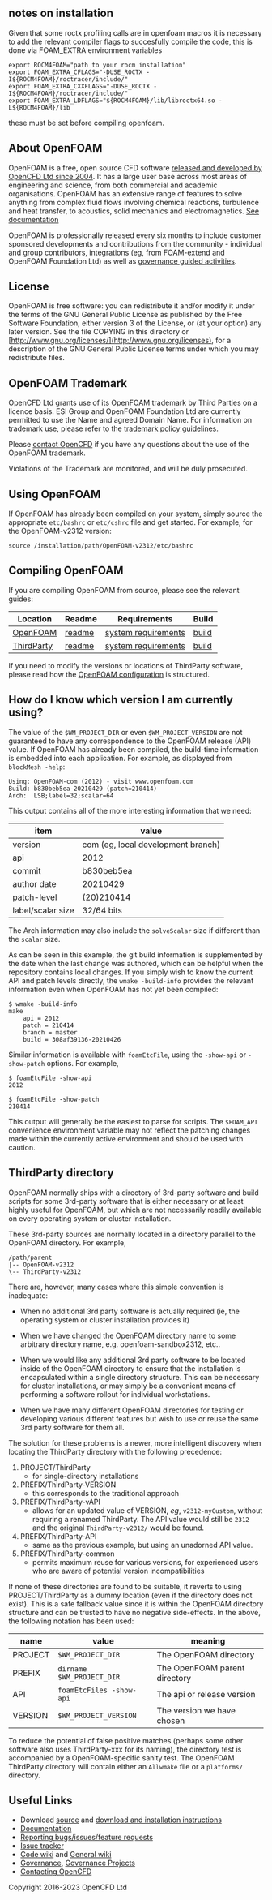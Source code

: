 ## notes on installation
Given that some roctx profiling calls are in openfoam macros it is necessary to
add the relevant compiler flags to succesfully compile the code, this is done
via FOAM_EXTRA environment variables

    export ROCM4FOAM="path to your rocm installation"
    export FOAM_EXTRA_CFLAGS="-DUSE_ROCTX -I${ROCM4FOAM}/roctracer/include/"
    export FOAM_EXTRA_CXXFLAGS="-DUSE_ROCTX -I${ROCM4FOAM}/roctracer/include/"
    export FOAM_EXTRA_LDFLAGS="${ROCM4FOAM}/lib/libroctx64.so -L${ROCM4FOAM}/lib 

these must be set before compiling openfoam.

## About OpenFOAM
OpenFOAM is a free, open source CFD software [released and developed by OpenCFD Ltd since 2004](http://www.openfoam.com/history/).
It has a large user base across most areas of engineering and science, from both commercial and academic organisations.
OpenFOAM has an extensive range of features to solve anything from complex fluid flows involving chemical reactions, turbulence and heat transfer, to acoustics, solid mechanics and electromagnetics.
[See documentation](http://www.openfoam.com/documentation)

OpenFOAM is professionally released every six months to include
customer sponsored developments and contributions from the community -
individual and group contributors, integrations
(eg, from FOAM-extend and OpenFOAM Foundation Ltd) as well as
[governance guided activities](https://www.openfoam.com/governance/).


## License

OpenFOAM is free software: you can redistribute it and/or modify it
under the terms of the GNU General Public License as published by the
Free Software Foundation, either version 3 of the License, or (at your
option) any later version.  See the file COPYING in this directory or
[http://www.gnu.org/licenses/](http://www.gnu.org/licenses), for a
description of the GNU General Public License terms under which you
may redistribute files.


## OpenFOAM Trademark

OpenCFD Ltd grants use of its OpenFOAM trademark by Third Parties on a
licence basis. ESI Group and OpenFOAM Foundation Ltd are currently
permitted to use the Name and agreed Domain Name. For information on
trademark use, please refer to the
[trademark policy guidelines][link trademark].

Please [contact OpenCFD](http://www.openfoam.com/contact) if you have
any questions about the use of the OpenFOAM trademark.

Violations of the Trademark are monitored, and will be duly prosecuted.


## Using OpenFOAM

If OpenFOAM has already been compiled on your system, simply source
the appropriate `etc/bashrc` or `etc/cshrc` file and get started.
For example, for the OpenFOAM-v2312 version:
```
source /installation/path/OpenFOAM-v2312/etc/bashrc
```

## Compiling OpenFOAM

If you are compiling OpenFOAM from source, please see the relevant
guides:

| Location    | Readme    | Requirements | Build |
|-------------|-----------|--------------|-------|
| [OpenFOAM][repo openfoam] | [readme][link openfoam-readme] | [system requirements][link openfoam-require] | [build][link openfoam-build] |
| [ThirdParty][repo third] | [readme][link third-readme] | [system requirements][link third-require] | [build][link third-build] |


If you need to modify the versions or locations of ThirdParty
software, please read how the
[OpenFOAM configuration][wiki-config] is structured.


## How do I know which version I am currently using?

The value of the `$WM_PROJECT_DIR` or even `$WM_PROJECT_VERSION` are
not guaranteed to have any correspondence to the OpenFOAM release
(API) value. If OpenFOAM has already been compiled, the build-time
information is embedded into each application. For example, as
displayed from `blockMesh -help`:
```
Using: OpenFOAM-com (2012) - visit www.openfoam.com
Build: b830beb5ea-20210429 (patch=210414)
Arch:  LSB;label=32;scalar=64
```
This output contains all of the more interesting information that we need:

| item                  | value         |
|-----------------------|---------------|
| version               | com  (eg, local development branch) |
| api                   | 2012          |
| commit                | b830beb5ea    |
| author date           | 20210429      |
| patch-level           | (20)210414    |
| label/scalar size     | 32/64 bits    |

The Arch information may also include the `solveScalar` size
if different than the `scalar` size.

As can be seen in this example, the git build information is
supplemented by the date when the last change was authored, which can
be helpful when the repository contains local changes. If you simply
wish to know the current API and patch levels directly, the
`wmake -build-info` provides the relevant information even
when OpenFOAM has not yet been compiled:
```
$ wmake -build-info
make
    api = 2012
    patch = 210414
    branch = master
    build = 308af39136-20210426
```
Similar information is available with `foamEtcFile`, using the
`-show-api` or `-show-patch` options. For example,
```
$ foamEtcFile -show-api
2012

$ foamEtcFile -show-patch
210414
```
This output will generally be the easiest to parse for scripts.
The `$FOAM_API` convenience environment variable may not reflect the
patching changes made within the currently active environment and
should be used with caution.


## ThirdParty directory

OpenFOAM normally ships with a directory of 3rd-party software and
build scripts for some 3rd-party software that is either necessary or
at least highly useful for OpenFOAM, but which are not necessarily
readily available on every operating system or cluster installation.

These 3rd-party sources are normally located in a directory parallel
to the OpenFOAM directory. For example,
```
/path/parent
|-- OpenFOAM-v2312
\-- ThirdParty-v2312
```
There are, however, many cases where this simple convention is inadequate:

* When no additional 3rd party software is actually required (ie, the
  operating system or cluster installation provides it)

* When we have changed the OpenFOAM directory name to some arbitrary
  directory name, e.g. openfoam-sandbox2312, etc..

* When we would like any additional 3rd party software to be located
  inside of the OpenFOAM directory to ensure that the installation is
  encapsulated within a single directory structure. This can be
  necessary for cluster installations, or may simply be a convenient
  means of performing a software rollout for individual workstations.

* When we have many different OpenFOAM directories for testing or
  developing various different features but wish to use or reuse the
  same 3rd party software for them all.

The solution for these problems is a newer, more intelligent discovery
when locating the ThirdParty directory with the following precedence:

1. PROJECT/ThirdParty
   * for single-directory installations
2. PREFIX/ThirdParty-VERSION
   * this corresponds to the traditional approach
3. PREFIX/ThirdParty-vAPI
   * allows for an updated value of VERSION, *eg*, `v2312-myCustom`,
     without requiring a renamed ThirdParty. The API value would still
     be `2312` and the original `ThirdParty-v2312/` would be found.
4. PREFIX/ThirdParty-API
   * same as the previous example, but using an unadorned API value.
5. PREFIX/ThirdParty-common
   * permits maximum reuse for various versions, for experienced
     users who are aware of potential version incompatibilities

If none of these directories are found to be suitable, it reverts to
using PROJECT/ThirdParty as a dummy location (even if the directory
does not exist). This is a safe fallback value since it is within the
OpenFOAM directory structure and can be trusted to have no negative
side-effects. In the above, the following notation has been used:

| name          | value         | meaning       |
|---------------|---------------|---------------|
| PROJECT       | `$WM_PROJECT_DIR`     | The OpenFOAM directory |
| PREFIX        | `dirname $WM_PROJECT_DIR` | The OpenFOAM parent directory |
| API           | `foamEtcFiles -show-api` |  The api or release version |
| VERSION       | `$WM_PROJECT_VERSION` | The version we have chosen |

To reduce the potential of false positive matches (perhaps some other
software also uses ThirdParty-xxx for its naming), the directory test
is accompanied by a OpenFOAM-specific sanity test. The OpenFOAM
ThirdParty directory will contain either an `Allwmake` file or a
`platforms/` directory.


<!-- OpenFOAM -->

[link trademark]: https://www.openfoam.com/opencfd-limited-trade-mark-policy

[repo openfoam]: https://develop.openfoam.com/Development/openfoam/
[repo third]: https://develop.openfoam.com/Development/ThirdParty-common/

[link openfoam-readme]: https://develop.openfoam.com/Development/openfoam/blob/develop/README.md
[link openfoam-issues]: https://develop.openfoam.com/Development/openfoam/blob/develop/doc/BuildIssues.md
[link openfoam-build]: https://develop.openfoam.com/Development/openfoam/blob/develop/doc/Build.md
[link openfoam-require]: https://develop.openfoam.com/Development/openfoam/blob/develop/doc/Requirements.md
[link third-readme]: https://develop.openfoam.com/Development/ThirdParty-common/blob/develop/README.md
[link third-build]: https://develop.openfoam.com/Development/ThirdParty-common/blob/develop/BUILD.md
[link third-require]: https://develop.openfoam.com/Development/ThirdParty-common/blob/develop/Requirements.md

[wiki-config]: https://develop.openfoam.com/Development/openfoam/-/wikis/configuring


## Useful Links

- Download [source](https://dl.openfoam.com/source/) and [download and installation instructions](http://www.openfoam.com/download/)
- [Documentation](http://www.openfoam.com/documentation)
- [Reporting bugs/issues/feature requests](http://www.openfoam.com/code/bug-reporting.php)
- [Issue tracker](https://develop.openfoam.com/Development/openfoam/-/issues)
- [Code wiki](https://develop.openfoam.com/Development/openfoam/-/wikis/) and [General wiki](http://wiki.openfoam.com/)
- [Governance](http://www.openfoam.com/governance/), [Governance Projects](https://www.openfoam.com/governance/projects)
- [Contacting OpenCFD](http://www.openfoam.com/contact/)

Copyright 2016-2023 OpenCFD Ltd
